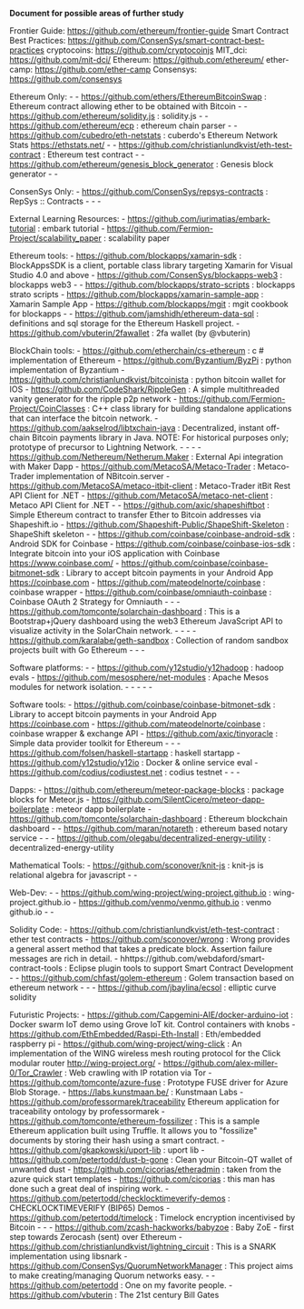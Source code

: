 **Document for possible areas of further study**

Frontier Guide: https://github.com/ethereum/frontier-guide
Smart Contract Best Practices: https://github.com/ConsenSys/smart-contract-best-practices
cryptocoins: https://github.com/cryptocoinjs
MIT_dci: https://github.com/mit-dci/
Ethereum: https://github.com/ethereum/
ether-camp: https://github.com/ether-camp 
Consensys: https://github.com/consensys

Ethereum Only:
	-
	- https://github.com/ethers/EthereumBitcoinSwap : Ethereum contract allowing ether to be obtained with Bitcoin
	- 
	- https://github.com/ethereum/solidity.js : solidity.js
	-
	- https://github.com/ethereum/ecp : ethereum chain parser
	- 
	- https://github.com/cubedro/eth-netstats : cuberdo's Ethereum Network Stats https://ethstats.net/
	- 
	- https://github.com/christianlundkvist/eth-test-contract : Ethereum test contract
	-
	- https://github.com/ethereum/genesis_block_generator : Genesis block generator
	- 
	- 

ConsenSys Only: 
	- https://github.com/ConsenSys/repsys-contracts : RepSys :: Contracts
	-
	-
	-



External Learning Resources:
	- https://github.com/iurimatias/embark-tutorial : embark tutorial
	- https://github.com/Fermion-Project/scalability_paper : scalability paper

Ethereum tools:
	- https://github.com/blockapps/xamarin-sdk : BlockAppsSDK is a client, portable class library targeting Xamarin for Visual Studio 4.0 and above
	- https://github.com/ConsenSys/blockapps-web3 : blockapps web3
	-
	- https://github.com/blockapps/strato-scripts : blockapps strato scripts
	- https://github.com/blockapps/xamarin-sample-app : Xamarin Sample App
	- https://github.com/blockapps/mgit : mgit cookbook for blockapps
	- 
	- https://github.com/jamshidh/ethereum-data-sql : definitions and sql storage for the Ethereum Haskell project.
	- https://github.com/vbuterin/2fawallet : 2fa wallet (by @vbuterin)


BlockChain tools:
	- https://github.com/etherchain/cs-ethereum : c # implementation of Ethereum
	- https://github.com/Byzantium/ByzPi : python implementation of Byzantium
	- https://github.com/christianlundkvist/bitcoinista : python bitcoin wallet for IOS
	- https://github.com/CodeShark/RippleGen : A simple multithreaded vanity generator for the ripple p2p network
	- https://github.com/Fermion-Project/CoinClasses : C++ class library for building standalone applications that can interface the bitcoin network.
	- https://github.com/aakselrod/libtxchain-java : Decentralized, instant off-chain Bitcoin payments library in Java. NOTE: For historical purposes only; prototype of precursor to Lightning Network.
	-
	-
	-
	- https://github.com/Nethereum/Netherum.Maker : External Api integration with Maker Dapp
	- https://github.com/MetacoSA/Metaco-Trader : Metaco-Trader implementation of NBitcoin.server
	- https://github.com/MetacoSA/metaco-itbit-client : Metaco-Trader itBit Rest API Client for .NET
	- https://github.com/MetacoSA/metaco-net-client : Metaco API Client for .NET
	-
	- https://github.com/axic/shapeshiftbot : Simple Ethereum contract to transfer Ether to Bitcoin addresses via Shapeshift.io
	- https://github.com/Shapeshift-Public/ShapeShift-Skeleton : ShapeShift skeleton 
	-
	- https://github.com/coinbase/coinbase-android-sdk : Android SDK for Coinbase
	- https://github.com/coinbase/coinbase-ios-sdk : Integrate bitcoin into your iOS application with Coinbase https://www.coinbase.com/
	- https://github.com/coinbase/coinbase-bitmonet-sdk : Library to accept bitcoin payments in your Android App https://coinbase.com
	- https://github.com/mateodelnorte/coinbase : coinbase wrapper
	- https://github.com/coinbase/omniauth-coinbase : Coinbase OAuth 2 Strategy for Omniauth
	-
	- 
	- https://github.com/tomconte/solarchain-dashboard : This is a Bootstrap+jQuery dashboard using the web3 Ethereum JavaScript API to visualize activity in the SolarChain network.
	-
	-
	- 
	- https://github.com/karalabe/geth-sandbox : Collection of random sandbox projects built with Go Ethereum
	-
	-
	-



Software platforms:
	-
	- https://github.com/y12studio/y12hadoop : hadoop evals
	- https://github.com/mesosphere/net-modules : Apache Mesos modules for network isolation.
	-
	-
	-
	-
	-

Software tools:
	- https://github.com/coinbase/coinbase-bitmonet-sdk : Library to accept bitcoin payments in your Android App https://coinbase.com
	- https://github.com/mateodelnorte/coinbase : coinbase wrapper & exchange API
	- https://github.com/axic/tinyoracle : Simple data provider toolkit for Ethereum
	- 
	- 
	- https://github.com/folsen/haskell-startapp : haskell startapp
	- https://github.com/y12studio/y12io : Docker & online service eval
	- https://github.com/codius/codiustest.net : codius testnet 
	-
	-
	-

Dapps:
	- https://github.com/ethereum/meteor-package-blocks : package blocks for Meteor.js
	- https://github.com/SilentCicero/meteor-dapp-boilerplate : meteor dapp boilerplate
	- https://github.com/tomconte/solarchain-dashboard : Ethereum blockchain dashboard
	- 
	- https://github.com/maran/notareth : ethereum based notary service
	- 
	- 
	- https://github.com/olegabu/decentralized-energy-utility : decentralized-energy-utility


Mathematical Tools:
	- https://github.com/sconover/knit-js : knit-js is relational algebra for javascript
	- 
	- 


Web-Dev:
	-
	- https://github.com/wing-project/wing-project.github.io : wing-project.github.io
	- https://github.com/venmo/venmo.github.io : venmo github.io
	- 
	- 


Solidity Code:
	- https://github.com/christianlundkvist/eth-test-contract : ether test contracts
 	- https://github.com/sconover/wrong : Wrong provides a general assert method that takes a predicate block. Assertion failure messages are rich in detail.
 	- hhttps://github.com/webdaford/smart-contract-tools : Eclipse plugin tools to support Smart Contract Development
	- 
	- https://github.com/chfast/golem-ethereum : Golem transaction based on ethereum network
	-
	-
	- https://github.com/jbaylina/ecsol : elliptic curve solidity 




Futuristic Projects:
	- https://github.com/Capgemini-AIE/docker-arduino-iot : Docker swarm IoT demo using Grove IoT kit. Control containers with knobs
	- https://github.com/EthEmbedded/Raspi-Eth-Install : Eth/embedded raspberry pi
	- https://github.com/wing-project/wing-click : An implementation of the WING wireless mesh routing protocol for the Click modular router http://wing-project.org/
	- https://github.com/alex-miller-0/Tor_Crawler : Web crawling with IP rotation via Tor
	- https://github.com/tomconte/azure-fuse : Prototype FUSE driver for Azure Blob Storage.
	- https://labs.kunstmaan.be/ : Kunstmaan Labs
	- https://github.com/professormarek/traceability Ethereum application for traceability ontology by professormarek
	- https://github.com/tomconte/ethereum-fossilizer : This is a sample Ethereum application built using Truffle. It allows you to "fossilize" documents by storing their hash using a smart contract.
	- https://github.com/gkapkowski/uport-lib : uport lib
	- https://github.com/petertodd/dust-b-gone : Clean your Bitcoin-QT wallet of unwanted dust
	- https://github.com/cicorias/etheradmin : taken from the azure quick start templates
	- https://github.com/cicorias : this man has done such a great deal of inspiring work.
	- https://github.com/petertodd/checklocktimeverify-demos : CHECKLOCKTIMEVERIFY (BIP65) Demos
	- https://github.com/petertodd/timelock : Timelock encryption incentivised by Bitcoin
	- 
	-
	- https://github.com/zcash-hackworks/babyzoe : Baby ZoE - first step towards Zerocash (sent) over Ethereum
	- https://github.com/christianlundkvist/lightning_circuit : This is a SNARK implementation using libsnark
	- https://github.com/ConsenSys/QuorumNetworkManager : This project aims to make creating/managing Quorum networks easy.
	- 
	- https://github.com/petertodd : One on my favorite people.
	- https://github.com/vbuterin : The 21st century Bill Gates

